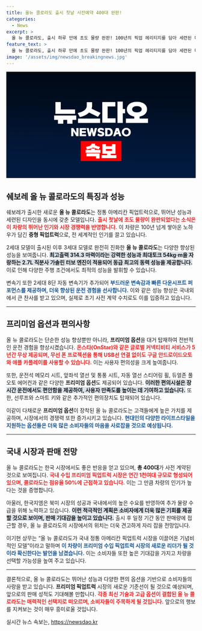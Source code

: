 ```yaml
---
title: 올뉴 콜로라도 출시 첫날 사전예약 400대 완판!
categories:
  - News
excerpt: >
  올 뉴 콜로라도, 출시 하루 만에 초도 물량 완판! 100년의 픽업 헤리티지를 담아 세련된 디자인과 강력한 성능을 자랑하는 정통 아메리칸 픽업트럭의 새로운 강자로 떠오르다.
feature_text: >
  올 뉴 콜로라도, 출시 하루 만에 초도 물량 완판! 100년의 픽업 헤리티지를 담아 세련된 디자인과 강력한 성능을 자랑하는 정통 아메리칸 픽업트럭의 새로운 강자로 떠오르다.
image: '/assets/img/newsdao_breakingnews.jpg'
---
```


<p><img src="/assets/img/newsdao_breakingnews.jpg" alt="bookingtag 속보" /></p>

<h2 data-ke-size="size26">쉐보레 올 뉴 콜로라도의 특징과 성능</h2>

<p data-ke-size="size16">쉐보레가 출시한 새로운 <b>올 뉴 콜로라도</b>는 정통 아메리칸 픽업트럭으로, 뛰어난 성능과 세련된 디자인을 동시에 갖춘 모델입니다. <b><span style="color: #ee2323;">출시 첫날에 초도 물량이 완판되었다는 소식은 이 차량의 뛰어난 인기와 시장 경쟁력을 반영합니다.</span></b> 이 차량은 100년 넘게 쌓아온 노하우가 담긴 <b>중형 픽업트럭</b>으로, 전 세계적인 인기를 끌고 있습니다.</p>

<p data-ke-size="size16">2세대 모델이 출시된 이후 3세대 모델로 완전히 진화한 <b>올 뉴 콜로라도</b>는 다양한 향상된 성능을 보여줍니다. <b><span style="background-color: #21538527;">최고출력 314.3 마력이라는 강력한 성능과 최대토크 54kg·m을 자랑하는 2.7L 직분사 가솔린 터보 엔진이 적용되어 동급 최고의 동력 성능을 제공합니다.</span></b> 이로 인해 다양한 주행 조건에서도 최적의 성능을 발휘할 수 있습니다.</p>

<p data-ke-size="size16">변속기 또한 2세대 8단 자동 변속기가 추가되어 <b><span style="color: #1a5490;">부드러운 변속감과 빠른 다운시프트 퍼포먼스를 제공하며, 더욱 향상된 운전 경험을 선사합니다.</span></b> 이와 같은 성능 향상은 국내외에서 큰 찬사를 받고 있으며, 실제로 초기 사전 계약 수치로도 이를 입증하고 있습니다.</p>

<hr>

<h2 data-ke-size="size26">프리미엄 옵션과 편의사항</h2>

<p data-ke-size="size16">올 뉴 콜로라도는 단순한 성능 향상뿐만 아니라, <b>프리미엄 옵션</b>을 대거 탑재하여 전반적인 운전 경험을 향상시켰습니다. <b><span style="color: #ee2323;">온스타(OnStar)와 같은 글로벌 커넥티비티 서비스가 5년간 무상 제공되며, 무선 폰 프로젝션을 통해 USB선 연결 없이도 구글 안드로이드오토와 애플 카플레이를 사용할 수 있습니다.</span></b> 이는 사용자 편의성을 크게 높여줍니다.</p>

<p data-ke-size="size16">또한, 운전석 메모리 시트, 앞좌석 열선 및 통풍 시트, 자동 열선 스티어링 휠, 듀얼존 풀오토 에어컨과 같은 다양한 <b>프리미엄 옵션</b>도 제공되어 있습니다. <b><span style="background-color: #21538527;">이러한 편의시설은 장시간 운전에서도 편안함을 제공하여, 사용자 만족도를 높이는 데 기여하고 있습니다.</span></b> 또한, 선루프와 스마트 키와 같은 추가적인 편의장치도 탑재되어 있습니다.</p>

<p data-ke-size="size16">이같이 다채로운 <b>프리미엄 옵션</b>이 장착된 올 뉴 콜로라도는 고객들에게 높은 가치를 제공하며, 시장에서의 경쟁력 또한 증가시키고 있습니다. <b><span style="color: #1a5490;">현대인의 다양한 라이프스타일을 지원하는 옵션들은 더욱 많은 소비자들의 마음을 사로잡을 것으로 예상됩니다.</span></b></p>

<hr>

<h2 data-ke-size="size26">국내 시장과 판매 전망</h2>

<p data-ke-size="size16">올 뉴 콜로라도는 한국 시장에서도 좋은 반응을 얻고 있으며, <b>총 400대</b>가 사전 계약된 것으로 보여집니다. <b><span style="color: #ee2323;">국내 수입 프리미엄 픽업트럭 시장은 연간 1천여대 규모로 형성되어 있으며, 콜로라도는 점유율 50%에 근접하고 있습니다.</span></b> 이는 그 만큼 차량의 인기가 높다는 것을 증명합니다.</p>

<p data-ke-size="size16">아울러, 한국지엠은 북미 시장의 성공과 국내에서의 높은 수요를 반영하여 추가 물량 수급을 위해 노력하고 있습니다. <b><span style="background-color: #21538527;">이런 적극적인 계획은 소비자에게 더욱 많은 기회를 제공할 것으로 보이며, 판매 기대감을 높이고 있습니다.</span></b> 출시 후 일정 기간 동안 판매량에 접근할 경우, 올 뉴 콜로라도의 시장에서의 위치는 더욱 견고하게 자리 잡을 전망입니다.</p>

<p data-ke-size="size16">이기현 상무는 “올 뉴 콜로라도가 국내 정통 아메리칸 픽업트럭 시장을 이끌어온 기념비적인 모델”이라고 말하며 <b><span style="color: #1a5490;">이 차량이 프리미엄 수입 픽업트럭 시장의 새로운 리더가 될 것이라 확신한다는 발언을 남겼습니다.</span></b> 이는 소비자들 또한 높은 기대감을 가지고 차량을 선택할 가능성을 높여 주고 있습니다.</p>

<hr>

<p data-ke-size="size16">결론적으로, 올 뉴 콜로라도는 뛰어난 성능과 다양한 편의 옵션을 기반으로 소비자들의 사랑을 받고 있습니다. <b>프리미엄 픽업트럭</b> 시장의 새로운 기준선이 될 것으로 예상되며, 앞으로의 판매 성적도 기대해볼 만합니다. <b><span style="color: #ee2323;">각종 최신 기술과 고급 옵션이 결합된 올 뉴 콜로라도는 매력적인 선택지로 떠오르며, 소비자들이 주목하게 될 것입니다.</span></b> 앞으로의 행보를 지켜보는 것이 매우 흥미로울 것입니다.</p>
실시간 뉴스 속보는, <a href="https://newsdao.kr" rel="dofollow">https://newsdao.kr</a>


